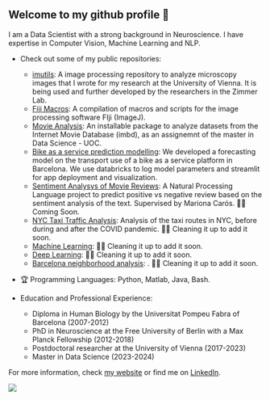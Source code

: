 ## Welcome to my github profile 👋
I am a Data Scientist with a strong background in Neuroscience. I have expertise in Computer Vision, Machine Learning and NLP.
- Check out some of my public repositories:
  - [imutils](https://github.com/ulisesrey/imutils/): A image processing repository to analyze microscopy images that I wrote for my research at the University of Vienna. It is being used and further developed by the researchers in the Zimmer Lab.
  - [Fiji Macros](https://github.com/ulisesrey/fiji_macros/): A compilation of macros and scripts for the image processing software FIji (ImageJ).
  - [Movie Analysis](https://github.com/ulisesrey/movie_project): An installable package to analyze datasets from the Internet Movie Database (imbd), as an assignemnt of the master in Data Science - UOC.
  - [Bike as a service prediction modelling](https://github.com/franmastromarino/ub-bicing-capstone-project): We developed a forecasting model on the transport use of a bike as a service platform in Barcelona. We use databricks to log model parameters and streamlit for app deployment and visualization.
  - [Sentiment Analysys of Movie Reviews](): A Natural Processing Language project to predict positive vs negative review based on the sentiment analysis of the text. Supervised by Mariona Carós. 👷🏼 Coming Soon.
  - [NYC Taxi Traffic Analysis](): Analysis of the taxi routes in NYC, before during and after the COVID pandemic. 👷🏼 Cleaning it up to add it soon.
  - [Machine Learning](): 👷🏼 Cleaning it up to add it soon.
  - [Deep Learning](): 👷🏼 Cleaning it up to add it soon.
  - [Barcelona neighborhood analysis](): . 👷🏼 Cleaning it up to add it soon.

- 🏆 Programming Languages:
Python,
Matlab,
Java,
Bash.

- Education and Professional Experience:
  - Diploma in Human Biology by the Universitat Pompeu Fabra of Barcelona (2007-2012)
  - PhD in Neuroscience at the Free University of Berlin with a Max Planck Fellowship (2012-2018)
  - Postdoctoral researcher at the University of Vienna (2017-2023)
  - Master in Data Science (2023-2024)


For more information, check [my website](https://ulisesrey.github.io/) or find me on [LinkedIn](https://www.linkedin.com/in/ulisesrey/).


  <img src="https://capsule-render.vercel.app/api?type=waving&color=gradient&height=80&section=footer"/>


<!--
**ulisesrey/ulisesrey** is a ✨ _special_ ✨ repository because its `README.md` (this file) appears on your GitHub profile.
-->
